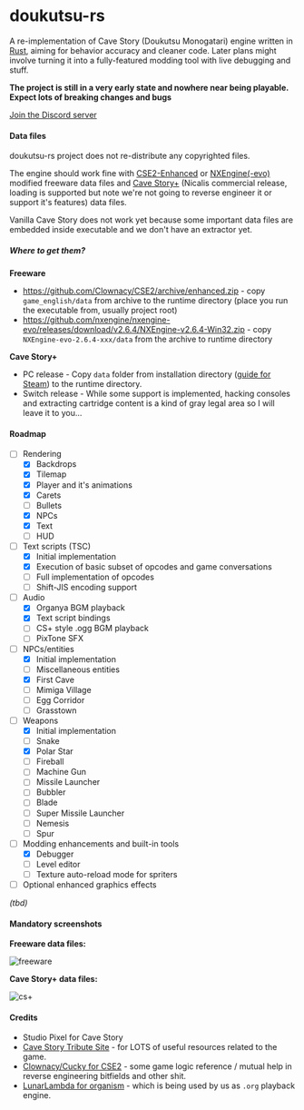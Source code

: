 # doukutsu-rs

A re-implementation of Cave Story (Doukutsu Monogatari) engine written in [Rust](https://www.rust-lang.org/), aiming for behavior accuracy and cleaner code.
Later plans might involve turning it into a fully-featured modding tool with live debugging and stuff.

**The project is still in a very early state and nowhere near being playable. Expect lots of breaking changes and bugs**

[Join the Discord server](https://discord.gg/fbRsNNB)

#### Data files

doukutsu-rs project does not re-distribute any copyrighted files. 

The engine should work fine with [CSE2-Enhanced](https://github.com/Clownacy/CSE2) or [NXEngine(-evo)](https://github.com/nxengine/nxengine-evo) modified freeware data files and [Cave Story+](https://www.nicalis.com/games/cavestory+) (Nicalis commercial release, loading is supported but note we're not going to reverse engineer it or support it's features) data files.

Vanilla Cave Story does not work yet because some important data files are embedded inside executable and we don't have an extractor yet.

##### Where to get them?

**Freeware**

- https://github.com/Clownacy/CSE2/archive/enhanced.zip - copy `game_english/data` from archive to the runtime directory (place you run the executable from, usually project root)
- https://github.com/nxengine/nxengine-evo/releases/download/v2.6.4/NXEngine-v2.6.4-Win32.zip - copy `NXEngine-evo-2.6.4-xxx/data` from the archive to runtime directory

**Cave Story+**

- PC release - Copy `data` folder from installation directory ([guide for Steam](https://steamcommunity.com/sharedfiles/filedetails/?id=760447682)) to the runtime directory.
- Switch release - While some support is implemented, hacking consoles and extracting cartridge content is a kind of gray legal area so I will leave it to you... 

#### Roadmap

- [ ] Rendering
  - [x] Backdrops
  - [x] Tilemap
  - [x] Player and it's animations
  - [x] Carets
  - [ ] Bullets
  - [x] NPCs
  - [x] Text
  - [ ] HUD
- [ ] Text scripts (TSC)
  - [x] Initial implementation
  - [x] Execution of basic subset of opcodes and game conversations
  - [ ] Full implementation of opcodes
  - [ ] Shift-JIS encoding support
- [ ] Audio
  - [x] Organya BGM playback
  - [x] Text script bindings
  - [ ] CS+ style .ogg BGM playback
  - [ ] PixTone SFX
- [ ] NPCs/entities
  - [x] Initial implementation
  - [ ] Miscellaneous entities
  - [x] First Cave
  - [ ] Mimiga Village
  - [ ] Egg Corridor
  - [ ] Grasstown
- [ ] Weapons
  - [x] Initial implementation
  - [ ] Snake
  - [x] Polar Star
  - [ ] Fireball
  - [ ] Machine Gun
  - [ ] Missile Launcher
  - [ ] Bubbler
  - [ ] Blade
  - [ ] Super Missile Launcher
  - [ ] Nemesis
  - [ ] Spur
- [ ] Modding enhancements and built-in tools
  - [x] Debugger
  - [ ] Level editor
  - [ ] Texture auto-reload mode for spriters
- [ ] Optional enhanced graphics effects

*(tbd)*

#### Mandatory screenshots

**Freeware data files:**

![freeware](https://i.imgur.com/ZvOtpaI.png)

**Cave Story+ data files:**

![cs+](https://i.imgur.com/DIlz4eo.jpg)

#### Credits

- Studio Pixel for Cave Story 
- [Cave Story Tribute Site](https://cavestory.org) - for LOTS of useful resources related to the game. 
- [Clownacy/Cucky for CSE2](https://github.com/Clownacy/CSE2) - some game logic reference / mutual help in reverse engineering bitfields and other shit.
- [LunarLambda for organism](https://gitdab.com/LunarLambda/organism) - which is being used by us as `.org` playback engine.
